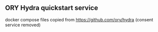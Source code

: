 ## ORY Hydra quickstart service

docker compose files copied from https://github.com/ory/hydra (consent service removed)
